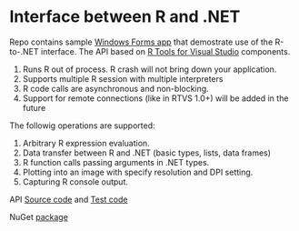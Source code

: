 # Interface between R and .NET

Repo contains sample [Windows Forms app](https://github.com/MikhailArkhipov/RTVS-cs/blob/master/ApiTest/RHostApiTestForm.cs) 
that demostrate use of the R-to-.NET interface. The API based on [R Tools for Visual Studio](https://github.com/Microsoft/RTVS) components.

1. Runs R out of process. R crash will not bring down your application.
2. Supports multiple R session with multiple interpreters
3. R code calls are asynchronous and non-blocking.
4. Support for remote connections (like in RTVS 1.0+) will be added in the future

The followig operations are supported:

1. Arbitrary R expression evaluation.
2. Data transfer between R and .NET (basic types, lists, data frames) 
3. R function calls passing arguments in .NET types.
4. Plotting into an image with specify resolution and DPI setting.
5. Capturing R console output.


API [Source code](https://github.com/Microsoft/RTVS/tree/master/src/Host/API/Impl) and
[Test code](https://github.com/Microsoft/RTVS/tree/master/src/Host/API/Test)

NuGet [package](https://www.nuget.org/packages/Microsoft.R.Host.Client.API/1.0.0)

